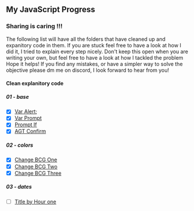 ## My JavaScript Progress ##


### Sharing is caring !!! ###
The following list will have all the folders that have cleaned up and expanitory code in them.
If you are stuck feel free to have a look at how I did it, I tried to explain every step nicely.
Don't keep this open when you are writing your own, but feel free to have a look at how I tackled the problem
Hope it helps!
If you find any mistakes, or have a simpler way to solve the objective please dm me on discord, I look forward to hear from you!
#### Clean explanitory code ####
##### 01 - base #####
- [X] [Var Alert](https://github.com/YasserB94/JSCompleteCourse/blob/main/01-base/01-var-alert/script.js);
- [X] [Var Prompt](https://github.com/YasserB94/JSCompleteCourse/tree/main/01-base/02-var-prompt)
- [X] [Prompt If](https://github.com/YasserB94/JSCompleteCourse/blob/main/01-base/03-prompt-if/script.js)
- [X] [AGT Confirm](https://github.com/YasserB94/JSCompleteCourse/blob/main/01-base/04-agt-confirm/script.js)
##### 02 - colors #####
- [X] [Change BCG One](https://github.com/YasserB94/JSCompleteCourse/blob/main/02-colors/01-change-bcg-one/script.js)
- [X] [Change BCG Two](https://github.com/YasserB94/JSCompleteCourse/blob/main/02-colors/02-change-bcg-two/script.js)
- [X] [Change BCG Three](https://github.com/YasserB94/JSCompleteCourse/tree/main/02-colors/03-change-bcg-three)
##### 03 - dates #####
- [ ] [Title by Hour one](https://github.com/YasserB94/JSCompleteCourse/blob/main/03-dates/01-title-by-hour-one/script.js)